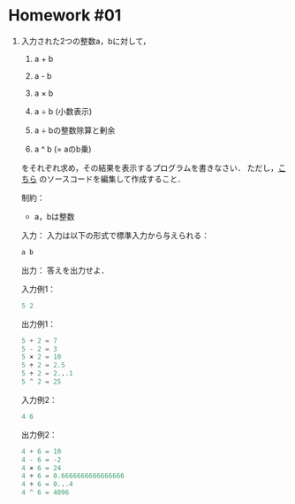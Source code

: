 # Homework #01

1. 入力された2つの整数a，bに対して，

    1. a + b

    1. a - b

    1. a × b

    1. a ÷ b (小数表示)

    1. a ÷ bの整数除算と剰余

    1. a ^ b (= aのb乗)

    をそれぞれ求め，その結果を表示するプログラムを書きなさい．
    ただし，[こちら](https://github.com/fumiyanll23/PythonLearning/blob/main/01/homework_01.py) のソースコードを編集して作成すること．

    制約：

    - a，bは整数

    入力：
    入力は以下の形式で標準入力から与えられる：

    ```python
    a b
    ```

    出力：
    答えを出力せよ．

    入力例1：

    ```python
    5 2
    ```

    出力例1：

    ```python
    5 + 2 = 7
    5 - 2 = 3
    5 × 2 = 10
    5 ÷ 2 = 2.5
    5 ÷ 2 = 2...1
    5 ^ 2 = 25
    ```

    入力例2：

    ```python
    4 6
    ```

    出力例2：

    ```python
    4 + 6 = 10
    4 - 6 = -2
    4 × 6 = 24
    4 ÷ 6 = 0.6666666666666666
    4 ÷ 6 = 0...4
    4 ^ 6 = 4096
    ```
